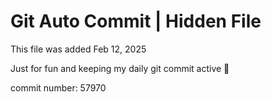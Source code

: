 # Git Auto Commit | Hidden File

This file was added Feb 12, 2025

Just for fun and keeping my daily git commit active 🤪

commit number: 57970

